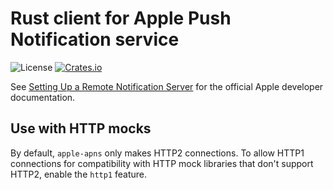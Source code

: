 # Rust client for Apple Push Notification service

![License](https://img.shields.io/crates/l/apple-apns)
[![Crates.io](https://img.shields.io/crates/v/apple-apns)][crates-io]

See [Setting Up a Remote Notification Server][setting_up_a_remote_notification_server]
for the official Apple developer documentation.

[setting_up_a_remote_notification_server]: https://developer.apple.com/documentation/usernotifications/setting_up_a_remote_notification_server

## Use with HTTP mocks

By default, `apple-apns` only makes HTTP2 connections. To allow HTTP1
connections for compatibility with HTTP mock libraries that don't support HTTP2,
enable the `http1` feature.

[crates-io]: https://crates.io/crates/apple-apns
